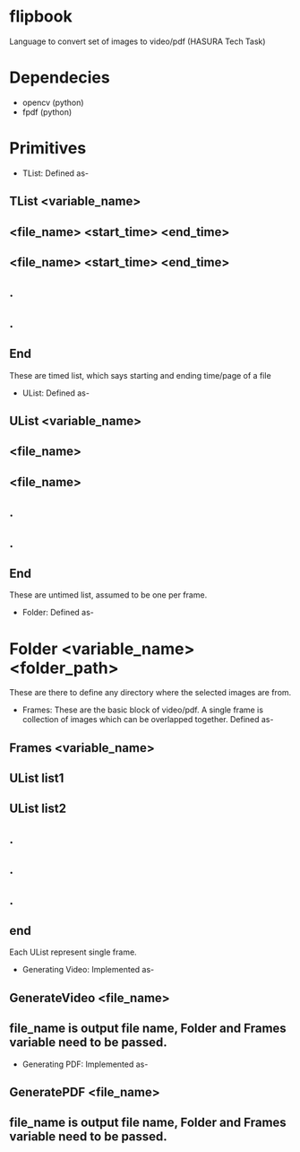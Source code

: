 # flipbook
Language to convert set of images to video/pdf (HASURA Tech Task)

# Dependecies
* opencv (python)
* fpdf (python)

# Primitives
* TList: Defined as-
## TList <variable_name>
## <file_name> <start_time> <end_time>
## <file_name> <start_time> <end_time>
## .
## .
## End

These are timed list, which says starting and ending time/page of a file

* UList: Defined as-
## UList <variable_name>
## <file_name>
## <file_name>
## .
## .
## End

These are untimed list, assumed to be one per frame.

* Folder: Defined as-
# Folder <variable_name> <folder_path>
These are there to define any directory where the selected images are from.

* Frames: These are the basic block of video/pdf. A single frame is collection of images which can be overlapped together. Defined as-
## Frames <variable_name>
## UList list1
## UList list2
## .
## .
## .
## end

Each UList represent single frame.

* Generating Video: Implemented as-
## GenerateVideo <file_name> <Folder> <Frames>
## file_name is output file name, Folder and Frames variable need to be passed.

* Generating PDF: Implemented as-
## GeneratePDF <file_name> <Folder> <Frames>
## file_name is output file name, Folder and Frames variable need to be passed.
